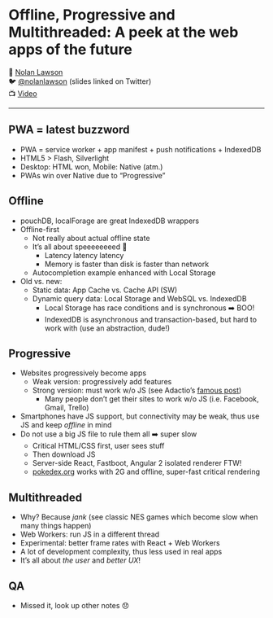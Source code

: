 # Offline, Progressive and Multithreaded: A peek at the web apps of the future

:bust_in_silhouette: [Nolan Lawson](https://nolanlawson.com/)  
:bird:               [@nolanlawson](https://twitter.com/nolanlawson) (slides linked on Twitter)  
:tv:                 [Video](https://vimeo.com/194834593)

---

## PWA = latest buzzword

- PWA = service worker + app manifest + push notifications + IndexedDB
- HTML5 > Flash, Silverlight
- Desktop: HTML won, Mobile: Native (atm.)
- PWAs win over Native due to “Progressive”

## Offline

- pouchDB, localForage are great IndexedDB wrappers
- Offline-first
  - Not really about actual offline state
  - It’s all about speeeeeeeed :horse_racing:
    - Latency latency latency
    - Memory is faster than disk is faster than network
  - Autocompletion example enhanced with Local Storage
- Old vs. new:
  - Static data: App Cache vs. Cache API (SW)
  - Dynamic query data: Local Storage and WebSQL vs. IndexedDB
    - Local Storage has race conditions and is synchronous :arrow_right: BOO!
    - IndexedDB is asynchronous and transaction-based, but hard to work with (use an abstraction, dude!)

## Progressive

- Websites progressively become apps
  - Weak version: progressively add features
  - Strong version: must work w/o JS (see Adactio’s [famous post](https://adactio.com/journal/10708))
    - Many people don’t get their sites to work w/o JS (i.e. Facebook, Gmail, Trello)
- Smartphones have JS support, but connectivity may be weak, thus use JS and keep *offline* in mind
- Do not use a big JS file to rule them all :arrow_right: super slow
  - Critical HTML/CSS first, user sees stuff
  - Then download JS
  - Server-side React, Fastboot, Angular 2 isolated renderer FTW!
  - [pokedex.org](https://www.pokedex.org) works with 2G and offline, super-fast critical rendering

## Multithreaded

- Why? Because *jank* (see classic NES games which become slow when many things happen)
- Web Workers: run JS in a different thread
- Experimental: better frame rates with React + Web Workers
- A lot of development complexity, thus less used in real apps
- It’s all about *the user* and *better UX*!

## QA

- Missed it, look up other notes :disappointed:
